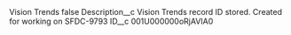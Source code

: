 <?xml version="1.0" encoding="UTF-8"?>
<CustomMetadata xmlns="http://soap.sforce.com/2006/04/metadata" xmlns:xsi="http://www.w3.org/2001/XMLSchema-instance" xmlns:xsd="http://www.w3.org/2001/XMLSchema">
    <label>Vision Trends</label>
    <protected>false</protected>
    <values>
        <field>Description__c</field>
        <value xsi:type="xsd:string">Vision Trends record ID stored. Created for working on SFDC-9793</value>
    </values>
    <values>
        <field>ID__c</field>
        <value xsi:type="xsd:string">001U000000oRjAVIA0</value>
    </values>
</CustomMetadata>
